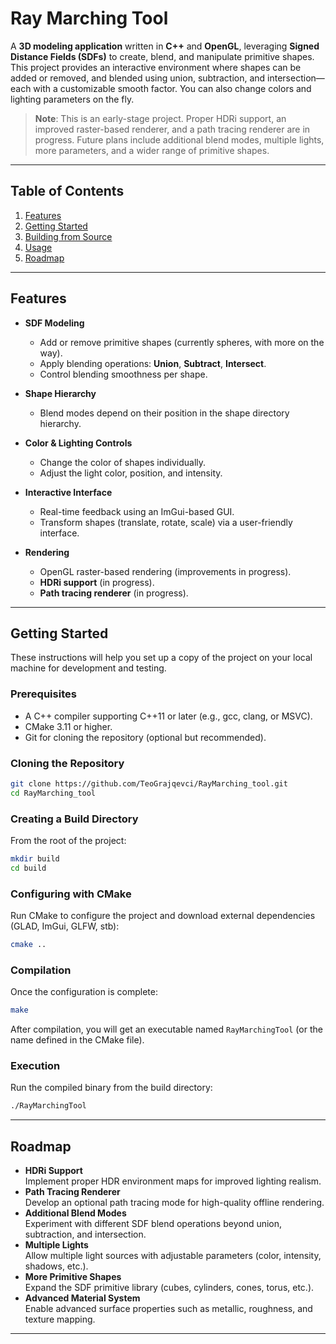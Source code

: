 

# Ray Marching Tool

A **3D modeling application** written in **C++** and **OpenGL**, leveraging **Signed Distance Fields (SDFs)** to create, blend, and manipulate primitive shapes. This project provides an interactive environment where shapes can be added or removed, and blended using union, subtraction, and intersection—each with a customizable smooth factor. You can also change colors and lighting parameters on the fly.

> **Note**: This is an early-stage project. Proper HDRi support, an improved raster-based renderer, and a path tracing renderer are in progress. Future plans include additional blend modes, multiple lights, more parameters, and a wider range of primitive shapes.

---

## Table of Contents

1. [Features](#features)  
2. [Getting Started](#getting-started)  
3. [Building from Source](#building-from-source)  
4. [Usage](#usage)  
5. [Roadmap](#roadmap)  

---

## Features

- **SDF Modeling**  
  - Add or remove primitive shapes (currently spheres, with more on the way).
  - Apply blending operations: **Union**, **Subtract**, **Intersect**.
  - Control blending smoothness per shape.

- **Shape Hierarchy**  
  - Blend modes depend on their position in the shape directory hierarchy.

- **Color & Lighting Controls**  
  - Change the color of shapes individually.
  - Adjust the light color, position, and intensity.

- **Interactive Interface**  
  - Real-time feedback using an ImGui-based GUI.
  - Transform shapes (translate, rotate, scale) via a user-friendly interface.

- **Rendering**  
  - OpenGL raster-based rendering (improvements in progress).
  - **HDRi support** (in progress).
  - **Path tracing renderer** (in progress).

---

## Getting Started

These instructions will help you set up a copy of the project on your local machine for development and testing.

### Prerequisites
- A C++ compiler supporting C++11 or later (e.g., gcc, clang, or MSVC).
- CMake 3.11 or higher.
- Git for cloning the repository (optional but recommended).

### Cloning the Repository
```bash
git clone https://github.com/TeoGrajqevci/RayMarching_tool.git
cd RayMarching_tool
```

### Creating a Build Directory
From the root of the project:
```bash
mkdir build
cd build
```

### Configuring with CMake
Run CMake to configure the project and download external dependencies (GLAD, ImGui, GLFW, stb):
```bash
cmake ..
```

### Compilation
Once the configuration is complete:
```bash
make
```

After compilation, you will get an executable named `RayMarchingTool` (or the name defined in the CMake file).

### Execution
Run the compiled binary from the build directory:
```bash
./RayMarchingTool
```

---

## Roadmap

- **HDRi Support**  
  Implement proper HDR environment maps for improved lighting realism.
- **Path Tracing Renderer**  
  Develop an optional path tracing mode for high-quality offline rendering.
- **Additional Blend Modes**  
  Experiment with different SDF blend operations beyond union, subtraction, and intersection.
- **Multiple Lights**  
  Allow multiple light sources with adjustable parameters (color, intensity, shadows, etc.).
- **More Primitive Shapes**  
  Expand the SDF primitive library (cubes, cylinders, cones, torus, etc.).
- **Advanced Material System**  
  Enable advanced surface properties such as metallic, roughness, and texture mapping.

---
